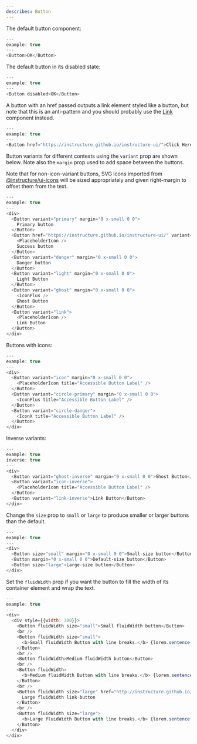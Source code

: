 ```yaml
---
describes: Button
---
```


The default button component:

```js
---
example: true
---
<Button>OK</Button>
```

The default button in its disabled state:

```js
---
example: true
---
<Button disabled>OK</Button>
```

A button with an href passed outputs a link element styled like a button, but note that
this is an anti-pattern and you should probably use the [Link](#Link) component instead.

```js
---
example: true
---
<Button href="https://instructure.github.io/instructure-ui/">Click Here</Button>
```

Button variants for different contexts using the `variant` prop are shown below. Note also
the `margin` prop used to add space between the buttons.

Note that for non-icon-variant buttons, SVG icons imported from
[@instructure/ui-icons](#ui-icons)
will be sized appropriately and given right-margin to offset them from the text.

```js
---
example: true
---
<div>
  <Button variant="primary" margin="0 x-small 0 0">
    Primary button
  </Button>
  <Button href="https://instructure.github.io/instructure-ui/" variant="success" margin="0 x-small 0 0">
    <PlaceholderIcon />
    Success button
  </Button>
  <Button variant="danger" margin="0 x-small 0 0">
    Danger button
  </Button>
  <Button variant="light" margin="0 x-small 0 0">
    Light Button
  </Button>
  <Button variant="ghost" margin="0 x-small 0 0">
    <IconPlus />
    Ghost Button
  </Button>
  <Button variant="link">
    <PlaceholderIcon />
    Link Button
  </Button>
</div>
```

Buttons with icons:

```js
---
example: true
---
<div>
  <Button variant="icon" margin="0 x-small 0 0">
    <PlaceholderIcon title="Accessible Button Label" />
  </Button>
  <Button variant="circle-primary" margin="0 x-small 0 0">
    <IconPlus title="Accessible Button Label" />
  </Button>
  <Button variant="circle-danger">
    <IconX title="Accessible Button Label" />
  </Button>
</div>
```

Inverse variants:

```js
---
example: true
inverse: true
---
<div>
  <Button variant="ghost-inverse" margin="0 x-small 0 0">Ghost Button</Button>
  <Button variant="icon-inverse">
    <PlaceholderIcon title="Accessible Button Label" />
  </Button>
  <Button variant="link-inverse">Link Button</Button>
</div>
```

Change the `size` prop to `small` or `large` to produce smaller or larger buttons than the default.

```js
---
example: true
---
<div>
  <Button size="small" margin="0 x-small 0 0">Small-size button</Button>
  <Button margin="0 x-small 0 0">Default-size button</Button>
  <Button size="large">Large-size button</Button>
</div>
```

Set the `fluidWidth` prop if you want the button to fill the width of its container element
and wrap the text.

```js
---
example: true
---
<div>
  <div style={{width: 300}}>
    <Button fluidWidth size="small">Small fluidWidth button</Button>
    <br />
    <Button fluidWidth size="small">
      <b>Small fluidWidth Button with line breaks.</b> {lorem.sentence()}
    </Button>
    <br />
    <Button fluidWidth>Medium fluidWidth button</Button>
    <br />
    <Button fluidWidth>
      <b>Medium fluidWidth Button with line breaks.</b> {lorem.sentence()}
    </Button>
    <br />
    <Button fluidWidth size="large" href="http://instructure.github.io/instructure-ui">
      Large fluidWidth link-button
    </Button>
    <br />
    <Button fluidWidth size="large">
      <b>Large fluidWidth Button with line breaks.</b> {lorem.sentence()}
    </Button>
  </div>
</div>
```
